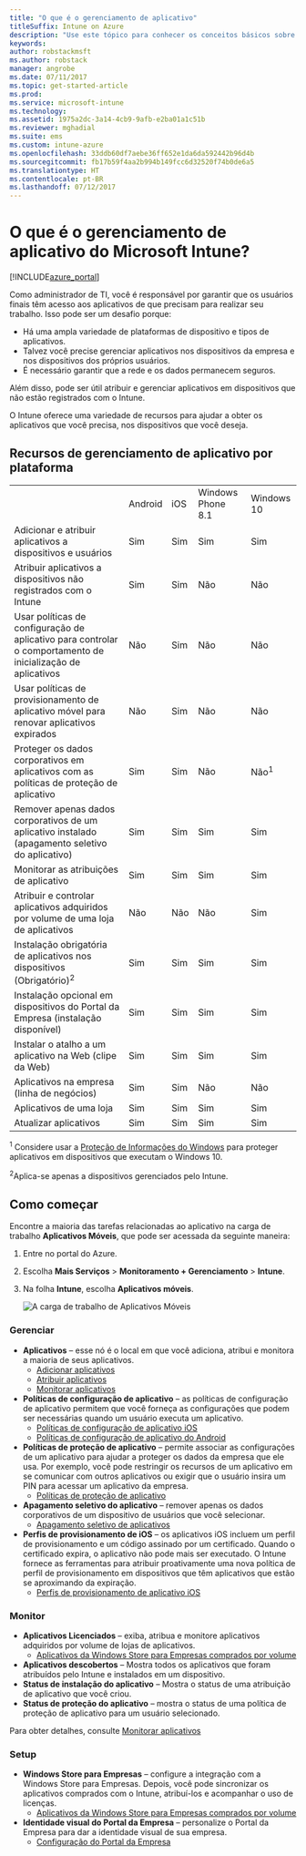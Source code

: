 ```yaml
---
title: "O que é o gerenciamento de aplicativo"
titleSuffix: Intune on Azure
description: "Use este tópico para conhecer os conceitos básicos sobre o gerenciamento de aplicativos com o Microsoft Intune"
keywords: 
author: robstackmsft
ms.author: robstack
manager: angrobe
ms.date: 07/11/2017
ms.topic: get-started-article
ms.prod: 
ms.service: microsoft-intune
ms.technology: 
ms.assetid: 1975a2dc-3a14-4cb9-9afb-e2ba01a1c51b
ms.reviewer: mghadial
ms.suite: ems
ms.custom: intune-azure
ms.openlocfilehash: 33ddb60df7aebe36ff652e1da6da592442b96d4b
ms.sourcegitcommit: fb17b59f4aa2b994b149fcc6d32520f74b0de6a5
ms.translationtype: HT
ms.contentlocale: pt-BR
ms.lasthandoff: 07/12/2017
---
```

# O que é o gerenciamento de aplicativo do Microsoft Intune?
<a id="what-is-microsoft-intune-app-management" class="xliff"></a>


[!INCLUDE[azure_portal](./includes/azure_portal.md)]


Como administrador de TI, você é responsável por garantir que os usuários finais têm acesso aos aplicativos de que precisam para realizar seu trabalho. Isso pode ser um desafio porque:
- Há uma ampla variedade de plataformas de dispositivo e tipos de aplicativos.
- Talvez você precise gerenciar aplicativos nos dispositivos da empresa e nos dispositivos dos próprios usuários.
- É necessário garantir que a rede e os dados permanecem seguros.

Além disso, pode ser útil atribuir e gerenciar aplicativos em dispositivos que não estão registrados com o Intune.

O Intune oferece uma variedade de recursos para ajudar a obter os aplicativos que você precisa, nos dispositivos que você deseja.

## Recursos de gerenciamento de aplicativo por plataforma
<a id="app-management-capabilities-by-platform" class="xliff"></a>

||||||
|-|-|-|-|-|
|&nbsp; |Android|iOS|Windows Phone 8.1|Windows 10|
|Adicionar e atribuir aplicativos a dispositivos e usuários|Sim|Sim|Sim|Sim|
|Atribuir aplicativos a dispositivos não registrados com o Intune|Sim|Sim|Não|Não|
|Usar políticas de configuração de aplicativo para controlar o comportamento de inicialização de aplicativos|Não|Sim|Não|Não|
|Usar políticas de provisionamento de aplicativo móvel para renovar aplicativos expirados|Não|Sim|Não|Não|
|Proteger os dados corporativos em aplicativos com as políticas de proteção de aplicativo|Sim|Sim|Não|Não<sup>1</sup>|
|Remover apenas dados corporativos de um aplicativo instalado (apagamento seletivo do aplicativo)|Sim|Sim|Sim|Sim|
|Monitorar as atribuições de aplicativo|Sim|Sim|Sim|Sim|
|Atribuir e controlar aplicativos adquiridos por volume de uma loja de aplicativos|Não|Não|Não|Sim|
|Instalação obrigatória de aplicativos nos dispositivos (Obrigatório)<sup>2</sup>|Sim|Sim|Sim|Sim|
|Instalação opcional em dispositivos do Portal da Empresa (instalação disponível)|Sim|Sim|Sim|Sim|
|Instalar o atalho a um aplicativo na Web (clipe da Web)|Sim|Sim|Sim|Sim|
|Aplicativos na empresa (linha de negócios)|Sim|Sim|Não|Não|
|Aplicativos de uma loja|Sim|Sim|Sim|Sim|
|Atualizar aplicativos|Sim|Sim|Sim|Sim|

<sup>1</sup> Considere usar a [Proteção de Informações do Windows](windows-information-protection-configure.md) para proteger aplicativos em dispositivos que executam o Windows 10.

<sup>2</sup>Aplica-se apenas a dispositivos gerenciados pelo Intune.

## Como começar
<a id="how-to-get-started" class="xliff"></a>

Encontre a maioria das tarefas relacionadas ao aplicativo na carga de trabalho **Aplicativos Móveis**, que pode ser acessada da seguinte maneira:

1. Entre no portal do Azure.
2. Escolha **Mais Serviços** > **Monitoramento + Gerenciamento** > **Intune**.
3. Na folha **Intune**, escolha **Aplicativos móveis**.

    ![A carga de trabalho de Aplicativos Móveis](./media/apps-workload.png)

### Gerenciar
<a id="manage" class="xliff"></a>
- **Aplicativos** – esse nó é o local em que você adiciona, atribui e monitora a maioria de seus aplicativos.
    - [Adicionar aplicativos](apps-add.md)
    - [Atribuir aplicativos](apps-deploy.md)
    - [Monitorar aplicativos](apps-monitor.md)
- **Políticas de configuração de aplicativo** – as políticas de configuração de aplicativo permitem que você forneça as configurações que podem ser necessárias quando um usuário executa um aplicativo.
    - [Políticas de configuração de aplicativo iOS](app-configuration-policies-use-ios.md)
    - [Políticas de configuração de aplicativo do Android](app-configuration-policies-use-android.md)
- **Políticas de proteção de aplicativo** – permite associar as configurações de um aplicativo para ajudar a proteger os dados da empresa que ele usa. Por exemplo, você pode restringir os recursos de um aplicativo em se comunicar com outros aplicativos ou exigir que o usuário insira um PIN para acessar um aplicativo da empresa.
    - [Políticas de proteção de aplicativo](app-protection-policies.md)
- **Apagamento seletivo do aplicativo** – remover apenas os dados corporativos de um dispositivo de usuários que você selecionar.
    - [Apagamento seletivo de aplicativos](apps-selective-wipe.md)
- **Perfis de provisionamento de iOS** – os aplicativos iOS incluem um perfil de provisionamento e um código assinado por um certificado. Quando o certificado expira, o aplicativo não pode mais ser executado. O Intune fornece as ferramentas para atribuir proativamente uma nova política de perfil de provisionamento em dispositivos que têm aplicativos que estão se aproximando da expiração.
    - [Perfis de provisionamento de aplicativo iOS](app-provisioning-profile-ios.md)

### Monitor
<a id="monitor" class="xliff"></a>
- **Aplicativos Licenciados** – exiba, atribua e monitore aplicativos adquiridos por volume de lojas de aplicativos.
    - [Aplicativos da Windows Store para Empresas comprados por volume](windows-store-for-business.md)
- **Aplicativos descobertos** – Mostra todos os aplicativos que foram atribuídos pelo Intune e instalados em um dispositivo.
- **Status de instalação do aplicativo** – Mostra o status de uma atribuição de aplicativo que você criou.
- **Status de proteção do aplicativo** – mostra o status de uma política de proteção de aplicativo para um usuário selecionado.

Para obter detalhes, consulte [Monitorar aplicativos](apps-monitor.md)

### Setup
<a id="setup" class="xliff"></a>
<!--- **iOS VPP Tokens**
    - [iOS volume-purchased apps](vpp-apps-ios.md) --->
- **Windows Store para Empresas** – configure a integração com a Windows Store para Empresas. Depois, você pode sincronizar os aplicativos comprados com o Intune, atribuí-los e acompanhar o uso de licenças.
    - [Aplicativos da Windows Store para Empresas comprados por volume](windows-store-for-business.md)
- **Identidade visual do Portal da Empresa** – personalize o Portal da Empresa para dar a identidade visual de sua empresa.
    - [Configuração do Portal da Empresa](company-portal-app.md)

